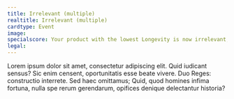 ```yaml
---
title: Irrelevant (multiple)
realtitle: Irrelevant (multiple)
cardtype: Event
image: 
specialscore: Your product with the lowest Longevity is now irrelevant, it makes half profits for one my turn and is then removed from the game.
legal: 
---
```

Lorem ipsum dolor sit amet, consectetur adipiscing elit. Quid iudicant sensus? Sic enim censent, oportunitatis esse beate vivere. Duo Reges: constructio interrete. Sed haec omittamus; Quid, quod homines infima fortuna, nulla spe rerum gerendarum, opifices denique delectantur historia?
